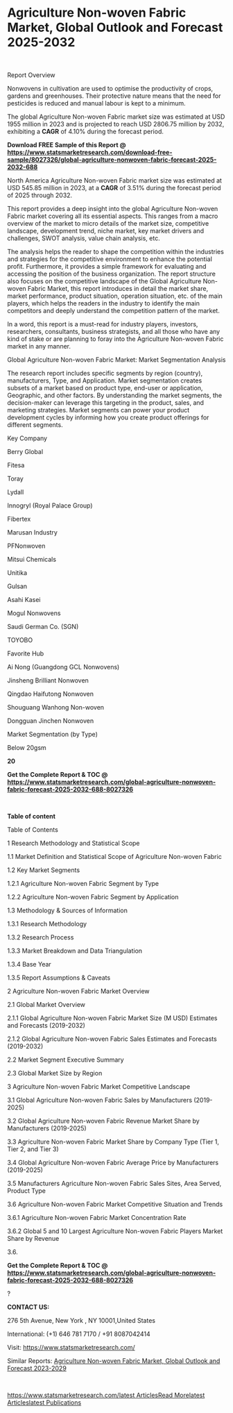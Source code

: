 <h1>Agriculture Non-woven Fabric Market, Global Outlook and Forecast 2025-2032</h1><br/><p>Report Overview</p>
 
 
 
 <p>Nonwovens in cultivation are used to optimise the productivity of crops, gardens and greenhouses. Their protective nature means that the need for pesticides is reduced and manual labour is kept to a minimum.</p>
 
 
 
 <p>The global Agriculture Non-woven Fabric market size was estimated at USD 1955 million in 2023 and is projected to reach USD 2806.75 million by 2032, exhibiting a <strong>CAGR</strong> of 4.10% during the forecast period.</p>
 
 
 
 <p><strong>Download FREE Sample of this Report @ <a href="https://www.statsmarketresearch.com/download-free-sample/8027326/global-agriculture-nonwoven-fabric-forecast-2025-2032-688">https://www.statsmarketresearch.com/download-free-sample/8027326/global-agriculture-nonwoven-fabric-forecast-2025-2032-688</a></strong></p>
 
 
 
 <p>North America Agriculture Non-woven Fabric market size was estimated at USD 545.85 million in 2023, at a <strong>CAGR</strong> of 3.51% during the forecast period of 2025 through 2032.</p>
 
 
 
 <p>This report provides a deep insight into the global Agriculture Non-woven Fabric market covering all its essential aspects. This ranges from a macro overview of the market to micro details of the market size, competitive landscape, development trend, niche market, key market drivers and challenges, SWOT analysis, value chain analysis, etc.</p>
 
 
 
 <p>The analysis helps the reader to shape the competition within the industries and strategies for the competitive environment to enhance the potential profit. Furthermore, it provides a simple framework for evaluating and accessing the position of the business organization. The report structure also focuses on the competitive landscape of the Global Agriculture Non-woven Fabric Market, this report introduces in detail the market share, market performance, product situation, operation situation, etc. of the main players, which helps the readers in the industry to identify the main competitors and deeply understand the competition pattern of the market.</p>
 
 
 
 <p>In a word, this report is a must-read for industry players, investors, researchers, consultants, business strategists, and all those who have any kind of stake or are planning to foray into the Agriculture Non-woven Fabric market in any manner.</p>
 
 
 
 <p>Global Agriculture Non-woven Fabric Market: Market Segmentation Analysis</p>
 
 
 
 <p>The research report includes specific segments by region (country), manufacturers, Type, and Application. Market segmentation creates subsets of a market based on product type, end-user or application, Geographic, and other factors. By understanding the market segments, the decision-maker can leverage this targeting in the product, sales, and marketing strategies. Market segments can power your product development cycles by informing how you create product offerings for different segments.</p>
 
 
 
 <p>Key Company</p>
 
 
 
 <p>Berry Global</p>
 
 
 
 <p>Fitesa</p>
 
 
 
 <p>Toray</p>
 
 
 
 <p>Lydall</p>
 
 
 
 <p>Innogryl (Royal Palace Group)</p>
 
 
 
 <p>Fibertex</p>
 
 
 
 <p>Marusan Industry</p>
 
 
 
 <p>PFNonwoven</p>
 
 
 
 <p>Mitsui Chemicals</p>
 
 
 
 <p>Unitika</p>
 
 
 
 <p>Gulsan</p>
 
 
 
 <p>Asahi Kasei</p>
 
 
 
 <p>Mogul Nonwovens</p>
 
 
 
 <p>Saudi German Co. (SGN)</p>
 
 
 
 <p>TOYOBO</p>
 
 
 
 <p>Favorite Hub</p>
 
 
 
 <p>Ai Nong (Guangdong GCL Nonwovens)</p>
 
 
 
 <p>Jinsheng Brilliant Nonwoven</p>
 
 
 
 <p>Qingdao Haifutong Nonwoven</p>
 
 
 
 <p>Shouguang Wanhong Non-woven</p>
 
 
 
 <p>Dongguan Jinchen Nonwoven</p>
 
 
 
 <p>Market Segmentation (by Type)</p>
 
 
 
 <p>Below 20gsm</p>
 
 
 
 <p><strong>20</strong></p>
 
 
 
 <div><b>Get the Complete Report & TOC @ <a href="https://www.statsmarketresearch.com/global-agriculture-nonwoven-fabric-forecast-2025-2032-688-8027326">https://www.statsmarketresearch.com/global-agriculture-nonwoven-fabric-forecast-2025-2032-688-8027326</a></b></div>
 
 
 
 <p><br />
 
 <b>Table of content</b></p>
 
 
 
 <p>Table of Contents<br />
 
 1 Research Methodology and Statistical Scope<br />
 
 1.1 Market Definition and Statistical Scope of Agriculture Non-woven Fabric<br />
 
 1.2 Key Market Segments<br />
 
 1.2.1 Agriculture Non-woven Fabric Segment by Type<br />
 
 1.2.2 Agriculture Non-woven Fabric Segment by Application<br />
 
 1.3 Methodology & Sources of Information<br />
 
 1.3.1 Research Methodology<br />
 
 1.3.2 Research Process<br />
 
 1.3.3 Market Breakdown and Data Triangulation<br />
 
 1.3.4 Base Year<br />
 
 1.3.5 Report Assumptions & Caveats<br />
 
 2 Agriculture Non-woven Fabric Market Overview<br />
 
 2.1 Global Market Overview<br />
 
 2.1.1 Global Agriculture Non-woven Fabric Market Size (M USD) Estimates and Forecasts (2019-2032)<br />
 
 2.1.2 Global Agriculture Non-woven Fabric Sales Estimates and Forecasts (2019-2032)<br />
 
 2.2 Market Segment Executive Summary<br />
 
 2.3 Global Market Size by Region<br />
 
 3 Agriculture Non-woven Fabric Market Competitive Landscape<br />
 
 3.1 Global Agriculture Non-woven Fabric Sales by Manufacturers (2019-2025)<br />
 
 3.2 Global Agriculture Non-woven Fabric Revenue Market Share by Manufacturers (2019-2025)<br />
 
 3.3 Agriculture Non-woven Fabric Market Share by Company Type (Tier 1, Tier 2, and Tier 3)<br />
 
 3.4 Global Agriculture Non-woven Fabric Average Price by Manufacturers (2019-2025)<br />
 
 3.5 Manufacturers Agriculture Non-woven Fabric Sales Sites, Area Served, Product Type<br />
 
 3.6 Agriculture Non-woven Fabric Market Competitive Situation and Trends<br />
 
 3.6.1 Agriculture Non-woven Fabric Market Concentration Rate<br />
 
 3.6.2 Global 5 and 10 Largest Agriculture Non-woven Fabric Players Market Share by Revenue<br />
 
 3.6.</p>
 
 
 
 <div><b>Get the Complete Report & TOC @ <a href="https://www.statsmarketresearch.com/global-agriculture-nonwoven-fabric-forecast-2025-2032-688-8027326">https://www.statsmarketresearch.com/global-agriculture-nonwoven-fabric-forecast-2025-2032-688-8027326</a></b></div>
 
 
 
 <p>? </p>
 
 
 
 <p><b>CONTACT US:</b><br />
 
 276 5th Avenue, New York , NY 10001,United States<br />
 
 International: (+1) 646 781 7170 / +91 8087042414<br />
 
 Visit: <a href="https://www.statsmarketresearch.com/">https://www.statsmarketresearch.com/</a><br />
 
 Similar Reports: <a href="https://www.statsmarketresearch.com/global-agriculture-nonwoven-fabric-forecast-2025-2032-688-8027326">Agriculture Non-woven Fabric Market, Global Outlook and Forecast 2023-2029</a><br />
 
 <br />
 
 <a href="https://gyeongbokgung.com">https://www.statsmarketresearch.com/</a><a href="https://hallyeomaritime.com">latest Articles</a><a href="https://jingwansa.com">Read More</a><a href="https://nguoiviet.jp/">latest Articles</a><a href="https://www.intelmarketresearch.com/">latest Publications</a></p>